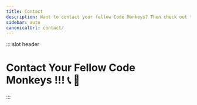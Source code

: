 ```yaml
---
title: Contact
description: Want to contact your fellow Code Monkeys? Then check out these contact methods which include free and open source software with an emphasis on private and secure communication! 📞🐒
sidebar: auto
canonicalUrl: contact/
---
```


::: slot header

# Contact Your Fellow Code <div class="emoji-wrap">Monkeys !!! 📞 🐒</div>

:::

<template>

<div>

<div
  class="contact-card"
>

## Socials 🐵

📨 Join our <span class="emoji-wrap">[Telegram](https://t.me/codemonkeystech)</span> - <code class="inline-code-block">@codemonkeystech</code>

🐸 Let's <span class="emoji-wrap">[Gab](https://gab.com/codemonkeys)</span> - <code class="inline-code-block">@codemonkeys</code>

💡 Speak your mind on <span class="emoji-wrap">[Minds](https://www.minds.com/codemonkeys/)</span> - <code class="inline-code-block">@codemonkeys</code>

🔑 Securely message with <span class="emoji-wrap">[Keybase](https://keybase.io/codemonkeystech)</span> - <code class="inline-code-block">codemonkeystech</code>

🐦 Send a <span class="emoji-wrap">[Tweet](https://twitter.com/codemonkeystech)</span> - <code class="inline-code-block">@codemonkeystech</code>

</div>

<div
  class="contact-card"
>

## Primary PGP Key 🔐

If you know how to use Pretty Good Privacy (PGP), then you can securely communicate with your fellow Code Monkey by using the PGP public key below to send an encrypted message that only I can decrypt.

<code-group>
<code-block title="Fingerprint">
```md
B7E6 FB94 A589 876C CFC2 1E4B 1E07 E75C 19F1 AE0E
```
</code-block>
</code-group>

:::details PGP Public Key
<div class="copy-btn-wrapper">
    <button class="copy" type="button" v-clipboard:copy="publicKey" v-clipboard:success="onCopy" v-clipboard:error="onError">
      Copy
    </button>
</div>

```md
-----BEGIN PGP PUBLIC KEY BLOCK-----

mQINBGRC03cBEADDn1vVti8bek91JwLh65YNRvF5WRFEAzi8jQaAk55a2JKXvkfW
S1QnP9jZBg/fVCYyi5fopjZqckDAiSjWaIkgZLyEJ4dVeUhw2AoTt8WVgjjC9BI3
6neDCcpz2dHERflBOsR6M0QNUcR/8jzRS7zPUeXWY9VqZIEPanqjbgbU5HwoJvvi
c/zikG3GLGXv3Hm2E2pO03IdOq3Q4y2vDpIptltB5FpTQi/iZzs+Wz2iHQkE3sMK
J8MxubwYkmFoRjbtUHDnoegVHcoFJprdxMnzJYm2TYauneyAKIuSXdBe7pOCxEjO
ikY9gTZ0ldufcfgnO3Harmie4hhuSIYCdLEJc86Yfz6MJVqducf/qjfOfvvJRBja
WQR8eoTGatryQOaRWVqXuSfZb9qRRBbMtPhC4m5FajUBc0l1+YztkQ2UoNKlyTQW
mZ0fshNqhuRb1mxSmUBEMvFxRLuXzyqrAj6dAyEug1vch7PweSMaG4WnY4OZwJcL
DGgBg6p9cFrP9oyp5p+WBepOAHMxLSRgRXYusZH1/IKV1PZXWBqJV1W0Csv5cl6b
/aSnrIU48G0YVYJSUds1LL6atbsuCYtcYMDS4vpCeNxsgpsIDnh22WKtSak8+5Po
MPjx+Ttt5J35D8UGTd668CUtmzp5KEQ48lbTsl3OAq2I8xzJmC8b0Xy9mQARAQAB
tCdKYXkgdGhlIENvZGUgTW9ua2V5IDxjMGRlbTBua2V5c0BwbS5tZT6JAlQEEwEK
AD4WIQS35vuUpYmHbM/CHkseB+dcGfGuDgUCZELTdwIbAQUJBaOagAULCQgHAwUV
CgkICwUWAgMBAAIeAQIXgAAKCRAeB+dcGfGuDjW3D/9YjeFXfJLtoPrwdJpW8Y70
FrJwkdu81bt7ilSy9w09aoa5IYyUit7UqS8EyjQPwUXtPLdKX7rswbab96SXjhqY
52N+D2r3JqP3IUq6qRLFnI0MukHms0/BUqHvq5sgPJbEsCmmAJOtTQIoE6GT3xC3
NcEvqiaztgTDsHaX02JZ9tjcGjyUdwKOy462cy/R2ATVhqWZcBSFaEH6u7unfkji
WxZMPJHkCTKAiFBC9/3MRqoDrHO0t5VawHS3uZcjkF+7JpVPSJEjIN0Sq1st/uUA
m88AptHpDrA+Q4c6+S+uli4PLhJ0HbRV/T3YwU9i6VdfDsK15cmGcqKk93EwJbo8
Jqw+OFguoEqGVbZEqhiDOYdEZkfeCFiIvhy3TapqtLB6mmAbxRV5T+zVwY9qnYie
qG2zMsPMGk8cGccYsqmoKHDlVu3YBpUBNCjxaxQGXTybCrF/rpx1gBL7bW9EdeUK
JG05UrW+pJJ76Se5bGZLRtwR0/B8DUzXWCmzpz2lmaO/ll35AbFNQXlTIBsCak87
XDkNgIUUl7r4lVqcYBGFI0LsOq3Dq2X3t8FYQAEO6yEg6V0ZxddHyjUIpJf9dsjP
ZUMcYGLb0TIZFgQTBQ6LojfvsmmSYEY2pr8+EwJJTnk45xu8ZCx1Hsb99W7VKdcO
rJT9uX4VF/rFrFl3aKYAzNHOyc7HARAAAQEAAAAAAAAAAAAAAAD/2P/gABBKRklG
AAEBAgAlACUAAP/+ACx4cjpkOkRBRmd3Qml2eDZrOjQsajozMTc5MTE2Njk3LHQ6
MjMwNDIxMTb/4gKwSUNDX1BST0ZJTEUAAQEAAAKgbGNtcwRAAABtbnRyUkdCIFhZ
WiAH5wAEABUAEAA4AAhhY3NwQVBQTAAAAAAAAAAAAAAAAAAAAAAAAAAAAAAAAAAA
9tYAAQAAAADTLWxjbXMAAAAAAAAAAAAAAAAAAAAAAAAAAAAAAAAAAAAAAAAAAAAA
AAAAAAAAAAAAAAAAAA1kZXNjAAABIAAAAEBjcHJ0AAABYAAAADZ3dHB0AAABmAAA
ABRjaGFkAAABrAAAACxyWFlaAAAB2AAAABRiWFlaAAAB7AAAABRnWFlaAAACAAAA
ABRyVFJDAAACFAAAACBnVFJDAAACFAAAACBiVFJDAAACFAAAACBjaHJtAAACNAAA
ACRkbW5kAAACWAAAACRkbWRkAAACfAAAACRtbHVjAAAAAAAAAAEAAAAMZW5VUwAA
ACQAAAAcAEcASQBNAFAAIABiAHUAaQBsAHQALQBpAG4AIABzAFIARwBCbWx1YwAA
AAAAAAABAAAADGVuVVMAAAAaAAAAHABQAHUAYgBsAGkAYwAgAEQAbwBtAGEAaQBu
AABYWVogAAAAAAAA9tYAAQAAAADTLXNmMzIAAAAAAAEMQgAABd7///MlAAAHkwAA
/ZD///uh///9ogAAA9wAAMBuWFlaIAAAAAAAAG+gAAA49QAAA5BYWVogAAAAAAAA
JJ8AAA+EAAC2xFhZWiAAAAAAAABilwAAt4cAABjZcGFyYQAAAAAAAwAAAAJmZgAA
8qcAAA1ZAAAT0AAACltjaHJtAAAAAAADAAAAAKPXAABUfAAATM0AAJmaAAAmZwAA
D1xtbHVjAAAAAAAAAAEAAAAMZW5VUwAAAAgAAAAcAEcASQBNAFBtbHVjAAAAAAAA
AAEAAAAMZW5VUwAAAAgAAAAcAHMAUgBHAEL/2wBDADknKzIrJDkyLjJAPTlEVo9d
Vk9PVq99hGiPz7ba1su2yMTk////5PP/9sTI////////////3f//////////////
2wBDAT1AQFZLVqhdXaj/7Mjs////////////////////////////////////////
////////////////////////////wgARCAEgAPADASIAAhEBAxEB/8QAFwABAQEB
AAAAAAAAAAAAAAAAAAECA//EABcBAQEBAQAAAAAAAAAAAAAAAAACAQP/2gAMAwEA
AhADEAAAAeIAAAAAAAAAAAAAAAAAABSKJQASiKIsAAAAAAAFAAAAAAABKIAAAAUA
AFI3rN561nN05w6ZaObrNzms3AAIsAAFAaM63JpcZN5jZDcAAtyb0vK5us61m8nT
nUpRALKNrNY1qmMazsi6aqaw6Dm03Mt0w1c3k1mpBnXnuz0w1WcpZU0p057zNXUu
bjNlw21lTBsrBq4ZthuLB0561NcllT0SzeOkjMzeKlvHXNzcdM3G86bzs6bLnYF2
ZzvAGys02TpM3GstzfPpJpLS8+nM6cuvMblOdSp3rn0mue+dqdZ6ZzYjcBha3IYs
NWdM1zuTWs6zcTWtyNZzc6wqes52a1RvOy1zdOdyk6YJY3OiWLzmy4Giy4mksqL0
57m2ctwNwADVJrFlqAN53ibgqLrOpvAqHTnvKzLNxLGXpy65XIbgAAG03Ncms1NS
nTn05zQVN1nU1gVLeNZsmsMF1OudTXIVIEsoAsHWc+s1zdIXn0HPeZs9GGVvmbjT
WbnG6Z3eRrBUgJYAVKDRbeU1d82z1md5aJjLo3M6kKuW6xls7vPpm828VIgAAspe
jnNIVIAG9crm6mrmxnJYVIAHTOes1yms1IACwWBUoAAAAAAAILBYAAAAACwVBUoA
IVBYAAAAAAAAAAAAAAAAAAAH/8QAHhAAAwEBAQADAQEAAAAAAAAAAAERECAwMUBB
cCH/2gAIAQEAAQUC/oEJsJ9ebdpchPowmUvhS5PVZS+1yeMIIfM7hO4NcouvhF2E
Jlx8LKPr9mPUPilL4Ig8eoYteL0XCP1iHqGIermeKHiH8n6+p0svc1DETHjEPbqH
53lD1DEPwfU7eIZCY3lyEH5vhD1ZS9UTHwvJD5fx4IfKHqH9ND5XCHwh+yH4ofCH
7LJ4IfCHxPO5Ol0h5MvvNm3ZnyTH6pDy8TZl2iY/Rc3JxdvCGvJeFyH+kL2hryfj
cvk/C/zD/8QAHxEAAgICAgMBAAAAAAAAAAAAAAEQESAxIUECMFBx/9oACAEDAQE/
AfpUcFnBXposvGzgawoocUUUUUsKlykNxc7nsYhCEhsSHNQzoYxahCY1kkNi0UdF
lnUJjUuHCLw6l6hajxlY9T5QtQhwstlDVmixuxIqzReWizcVH6WLLWFxeG/of//E
AB0RAAICAwEBAQAAAAAAAAAAAAABEBEgMUEhUDD/2gAIAQIBAT8B+lZ6Uel/jZRW
NHuViiyyyy81LFFTqeCGOGJFim4R0QjsOFk2JD2XFFS0JyoUMrDsrcPcOXj2VD3D
FDy0WLw2VDZo3nsqbmh5bwqKw19D/8QAFBABAAAAAAAAAAAAAAAAAAAAoP/aAAgB
AQAGPwIHH//EACAQAAICAgMBAQEBAAAAAAAAAAABETEQICEwUUFAYXD/2gAIAQEA
AT8h/wAlj9aZiMJHA0G/5okRSSJSH5JnCYR4Yy2/CmEhQy2fQmEhCY/I012JJQ0G
3bIvZKY06EpeMkV34e0hw1VEMRg1UcGSni+iRhKIWSBRAtCRpQlLHktVwi8K4RbK
DRmXkllOC0NRmpYSBco4PPJnBFxuMWwg3HWw1Oak0K6640LCodiSUhueglI1GW+C
TpLQuByWVwh8vDx+i4G5wklD1JwWPJpQpcciiwuUcGWOCxLQg6w0ifcJwTPRLCUl
IbkuNA23muKSQ1hWOspyJqlI9iUDTixUmJCjgE4F7JTIFimU4LQ1Gi4wmiQN8zbD
QbbJiQro0FlZTnDc5T6NGivqLldaFs2KaKh3q67+g7zYppQtr86t9VWlimlS+qrp
cakcNPmlinTr0Nx1KAnIw1ArHWaEZeL5oUPz2qucfwSNSOGJZLK9FD8ChiU89v0G
gkQiTlCcjkNRheij+CPSYGPgJPYkjcIvKgJyMS1ZMlDEN2UPxo0n06kkpDc7L0WP
wchQHAbnZpPt0JSxcIaehOBBuB9BOBcoSN04JflTgl/41//aAAwDAQACAAMAAAAQ
CCGe+++++++uKCCCO++6yiCSy2++OCe++iCCCOCCCS++u+6CCCQymyhMCC2++iAq
2/8A/wD9ykIlL6qbF/o6Io27b8iNYB293CkI7ILLYyEEF1wXJ7b/AJJR6W9CVERJ
hO/9/wDivciiQVsK9urvffel9iogktqw8v8A7+UBcmoIIKvQroL6IafquoKoJAno
EPXI76VEJb4oTY+B6ZUxxqkb767UJLJnXbKJLtz7b7woIIJIIIIb7zoLL7644oIY
5777IIIJLb7777777qIIL//EAB4RAQACAwADAQEAAAAAAAAAAAEAERAhMSBBYVFQ
/9oACAEDAQE/EP6Q2UOz5m0X6iV5hepU7KnIp8BSH7lLko8AVbADZOsADc+ZeH7l
miJWEELlE1g3NkIAOo9lG2WOLxVg1HS8FUXDVIKYdzZWBFWWMs1LNynrBV7j+YNM
FlkC49WfuCo2RKblDPYS8Uu8CkslmjBZiVRgiVezVqxRplGD5KXqBbFRRh6Yt8/D
HTHUe45fELoRKx6Y6Y7nWBW3xGoPDGvJ6ENpXAQ2xsjRinxC4tKIIgkP2fMKNEdQ
tivTEp8efAr2UOyJNEu8jSmJX8//xAAeEQEAAgIDAQEBAAAAAAAAAAABABEhMRAg
QVFhUP/aAAgBAgEBPxD+kmWtccIfcu+61LOpZ3AHRBj8yxuDfRW6IqqZpwpcT9yk
fmW2wb4GmWjnhmixWsw1F4QVxSAES4ZVw3bUcwrI8TAqKViKiURpLe8N1iH3EuKm
mLUfE+YtxuAuJcXjK4s1wgyiejwUIZbiGY6mbzxZmWcP7LVmLUF5eDmAO7Zxo41h
rjz1WrQb6dHGs04V4OqXE8Q+4vUcJeBU8CDSZgA6rUC1sQxEh+T9xt3DOoAgrJBv
rt0fmWkLZejlcG/5/wD/xAAkEAEAAgICAgICAwEAAAAAAAABABEhMRBBIGEwUUBx
cIGRof/aAAgBAQABPxD+JKuKNn5fQQO2GgVLWLGK9QGsxE2fii0InbNIR3GfQitn
gHdwHeJg6YDrEB1f4ALoit4gvcUGcQOi52HmKagt5ivUdgn2JtD5DTfUoHRBazFa
xLvfyCNMTpDuRg4p+DER+rHoTdHkPAFaIqtxLZ4guiDeowvZ45n9S5wRO2VbNeOJ
YVCQ1HjV4Us7iBqDdxbZE9MH2wD3MfQiXuCQtevDXHYZSwILTxNJH/aIrDC0Ph15
ZSo3yBpg+yJ6Ip6i3vi96iEEVPgpUrLeNR0sFpyaYrYbTMeDYM28X5dSpFtt+Klp
1CESmnjdxBf6x4SHTziWPIQ0fcd/rNH6myWvUUgit4BdQdZYlNeCwu3PelKzfHeY
hn/SOQtOTSRZerhrEBbGaJv+0AKIy9cWIAPqfRNvhrdQQYgOTHKZIBmbIStgAold
Y6WC0hsxW8GgxbpJs4pU7nW4RWRWz53WpgrhlUx6CXPXCpxNo8PCTUw4WOMR3DjV
N/A02SpKWzXiixECzPiFtEAS1RrjXAoqCbxBbzMDohNDMXSfQhqMU6hUI4m/lFcE
hc9chbUAMQR1KMnhSzudbnTFDcFrMVrEVdviDuWKTxbXqICJangxK3uYCXPXPelK
jfhom74d01eOmbedPj65v8Dczfw7s6+Omb+dPl+/xc/1+HVmrxwEdvOnx9nkZH9R
+ATDAGY3scm448Gvx+02OQVohmYAZjv4W9iDBuTDE2Jqm7ln7Sl3WYg7mA6JS2tc
mhw7lwQA/U6v9RVc/GXeJf2TDGjf+IFw4YP7RPY4C7i3qKu2Arg4WB9ETgMfcD2e
EqfK7kpUbghsYbhwxAzP7SDAaYYu0BdcIAfUbNG2DW3cQMx3BgnclLG44+O9bqFJ
VW8t7EHSA5MM0RZ9wAxANCoJgywyVRAB9TrhVbea1O5dhv4rfqKegjK3xGp1wIPs
lGXUpaYHswvZi7eI02QT7lGGvgaggKpaxr4EWGG4cMAWsdwYPgRWREr+NeaaNRQp
fxU0aixS/wANf//ZiQJUBBMBCgA+FiEEt+b7lKWJh2zPwh5LHgfnXBnxrg4FAmRC
1WcCGwEFCQWjmoAFCwkIBwMFFQoJCAsFFgIDAQACHgECF4AACgkQHgfnXBnxrg4V
Jg/7BvWZDlJgHzX2TymItJtEP7JHMpa5Yy4VWY+SdDb1Jz9s2YV/lxbSq7LBTSkP
/9N6h8KMhwHmv0aenHFLLivUATGqmcJ6fpwkgDOPGde8VoH7IcoXxU0IXOI09POt
7jCrq6cA2xgvEHoUEqHNysILHGPyK/ltMmIMprlR5y2VBpy41+zq3gHfQT+wsT8p
cUAF0mNSYIlEDvvtvstWnbRdM+6NqL4DsCtCWdr6Tyb1kaIjjDVXiWDtGtbx5c2c
Ess9cj8W4IvTyebDXuEWGiRjq6JjQNQZKFiG23y9QE1TAcSvpdL4f4/9caxCjEh/
uLrDQx6MCo9NO/93at6ul6ZBS6saR8o3vn6gLv6u0Vc2/t46FGjReS7suFOU1M7o
kYQEeaeRCKGESX6Chal7KdSU0t5kOgRsxPoMwFQhBa69MjNgLomDeOYDegnDdeqS
huN8+vyBkBxkXtE6aG1nJ1C54MVtH7slH5ciaZ5vDNgh2XH4xmO3d+zG2Wwv/Gl+
iI+HSJmuFtmw+99sTZpXVGINXr7dwAYWrdhSl0ts0Z/TzwN2PN38cDr6bnNgM2/v
Lb7wfb9IUbJIr8vJj8qvcNOjML8LqeMTugwFyHx/EtSxBiH6f9z+mu2k1qMCY+wS
zVrYjukls6Z707l1u/de6JBGFqYY796mv7po3Se+Qjd2Y9a5Ag0EZELUOwEQAKH5
JJSyeiSFRrObOPQvsKooMe+t8PKhaeVIQaSJOJeE+O3MExNgzscrH1vv1NXlTQQH
5d1bdoJtK5XmC5y6iJuIpd6UF0XLSTa2cOfMAzSpSmUpo9K8MLcFs2sJ/D32Gehp
S4UXjHPCIp8woBUe1qLtIryxXJNaPJ7Hjk0/LJIceQuzQH0uD+HOXTUTgS6AjNg7
cGUaqEPZFtH3TfeAHxpwPyhda+f7d6m6zV2IkoBCoM3RbUYsJoNH7UsqdCMd/kQI
q+2+RYRA7KUNWgyz95PEpK92wVxrCOO47u89U9iU6m5wb7Mb466LlSfO2AhBXpdo
e9jEtMDpygM+Qqm9wo5r4lX+pI2ez71+3c313JsW+ogiiIgDrZRWt4NDs/pHZEt2
B1DOPhptrmtoPddmIDYV9jcLFBRlCSkMlw0Tz7qLHT2D3BGx2wCzJxY94iUd7ddN
HjCtNQDe1qxSpzR9ogL4s36d1z86S5ZyJ+WAPoiykV6VW0QczqfIO7aJN3hKEmu3
asY900NNKl4ZvVJiv0CtRHDrn+taVpST84RE74yR8TeqKMIyjXQWmKUQUIOUAFVE
cyxBOkl06qNqQhfgF+YHE3iOk0rmmOi15C1D3XCByXJ+D/GvijRKLvwhkG6Me0MJ
MjVXrvAufvl7iW0vx6gkYj5R/x5CUc05pYQ7JtrpABEBAAGJBHIEGAEKACYWIQS3
5vuUpYmHbM/CHkseB+dcGfGuDgUCZELUOwIbAgUJAeEzgAJACRAeB+dcGfGuDsF0
IAQZAQoAHRYhBPz/13ccyp3Dp161GtcMKHd8vgSlBQJkQtQ7AAoJENcMKHd8vgSl
d4gQAJPhpRbqlLMlYIP143Vlf527QvMF59qVu40KOQFQcWu8EUprVTPObZV6KsJ7
QIiy8q+j71jJxu5w1qZqqxUX3yViX1B1ScoxWhGeR9D9TTPMBo2T+46YR/aeL9lK
V20AJABNaTqQsuj3Ie94+Velm/5ouEijyO9rZz9mkxRxLqBmhJx22axoCYsThtqS
IsbNny2lhKsO/sJM8cFvfpD/2W497QjYNROqAmAJSnbR6ANMnBvC1sqydMuYxUHP
zL6UthxJdZZDEtQBvleWBAfAeieS0WGI6HSw50g3JCGb2pC3uYr+Scrhc54FeDlj
NfacSESAO8Ic08IgwewJMzF2ere6rXUHXxriAaMF7qrmjLDSkjdBxDjEmJWfv97L
S3nndwA29aGb0XxdZ3RkNARrMKzDBiQ2YybD/tDlc9iuqSWN5xWA/kUg3IiHCV6w
g1PITxBRN3s/gsPFhZDljAMliHm2lypJFPPoAMtABkJH96kz345L1PMWMLCvSWkc
Xmq3bKvfaRK1/s8fkrDc4n/0A62kq9DJkRBKTyhCVyf/D+fYOHA8TPEzwcZ7BiZZ
KpJs+mYJ6Cnez04BgcH8dG/RoHkymv9ZuEpepaRJItrC8cr/6oBcgDV1HPJWzztq
W+6mYQZ5yguujL/9VPipaVI5HWsHyinISCD7gTaEJQI32AEMkncQAJBMI9YgHr6T
XDMVqLKfsqgBx2d3cwlaAx5aY7jXFxW9LYLyXnLK1HCmofOyh0wxed5arNEJbJkY
1eV1HBO7iduVEcq2Ff20/47TEh2eFZ6tnYrNZ68c8P6OU+s6dx3sadcAqkjnbeDJ
NONHmipeGzA8vi9mBMPr4n8jm5sSI2crqWBRNI6gMn4ws+1e6+IKAvIklAhfxul3
gjBhJ5LqXr2yEb24OXuELmyc0Pwx/cJbJH49CsL9dio+KaxFPB6jM7dloIgRKmoa
oDlGI0Z24f+eZZeiBXOgG8RQaFFLLFAe+UP0K0YTn0lAAAOhn92r+TPmnonvhnp3
Rqenp7FH2i1XTEf9hMcsDJHS6D1HK1o52sRugjo8+9Gs3LplAzvLHSUAEY+qSxrr
ud5Ggilk/VLX6H1fIS9GAOe72OKAoh8nOMcO1lsAmtW7KNIR0TpIGoZD3MS+VT/u
JjndmWcCqEi50rPAvysSQZExF5Y91iwU1lIk1rKP7RjEsiDVECOY3v7UUN6iKzIu
un0TflB9VhySZO6i4nEn9psnKIz/Ilpety1gd4XEEi+egAhKTwPMWzDyJD38pPSm
x77i51sBypPOuA7MX6kn3jqq6f2N16Knj0gUASc3qkYf/zzckcEAY2SbTyk/S3kJ
n8ShQov1oIyVuZBXAKjkiAhFBH19IySwuQINBGRC1H0BEACyO1pbtnK2uqZUM/VL
JjlDTLAPfBVcepW2FQnNdk1XGcnWwyDOY4rawdcdJOazwzqEipv/lb2l3EtWCoTa
fEoy6GbC1QjLXUZig16OLPNL/ox2Jl4nvGKBwYyyHOfU4fpPd9ToRDFoBCOOzuVq
/WMBCz1wZ5VRoEchSqJFCpO8Nfg06CgjeUzyEx8SWiFOLZGeQjOAGuBaYPY0pUhD
aREv3R82o2KU47ucndRipdlIJejsio1DAFWGhGReJbjvEHEYWcPJoFTrWINF9WNV
TQ7g8N36EE7zWjgz1hdwjHdxRg/lDE/nsijQqba4OtVirrKFeHy0SFHGDOWRSnMG
tqfixNTNLxIa6AklZ2opnCCO+IMSna2u+veR/gNoPRnc4ezVeCkmf02QJr+1NLL9
HBiZlJondL8yU3qYPh8+MiRLDCEfjnToImoKgR5q0HDUgYHDHvO7f3WTOp2+/iM0
bZ2DVtnKlaQljYdmDDEQLa6ktEZHH/ZzrZ+Eal5OROkd9amm5Q+4BN04pHiowph5
pnKu4m6tM58oFHoBBoElVM4n3cPgk4D1RmvRal9Xqf69oyfRkOZEue7E0nrxN/4i
kgaadgzs3sGVcSFrpqh9H8NKRyFLCjRLg2e0MODo/doWMXzy38/3tk6FDCmsnwDe
Pw1cI5mdcZrCzzjr5Lqok0UoaQARAQABiQI8BBgBCgAmFiEEt+b7lKWJh2zPwh5L
HgfnXBnxrg4FAmRC1H0CGwwFCQHhM4AACgkQHgfnXBnxrg7gsw//YBZ7v59bJuX0
NRfPMaB5i7LNApt23u7Lnl+Jw6xu+gdpQZ/wmn0nucI9YjB3KGHkCb6uqDeg9bty
skCsxSkCjsApmkeszR++wWfCNwg54gXeLrpCQ5RaU3+PW+zTNWpM7jhnC/X+O+u0
IqhbkcC+UaF4OqKnEbohtZkTK5Dl1tbeOM+ixi+2fBd18gnzB+S5z2AWG6YMmdV6
RlWz8Hm8iVp05WEFcfNp3rtyVu8REdKNhrbMpxMg9ttHC6V0ZH3Pmyy+hjgwyTUP
hPJ2yMvXXsqfVKBQ9AurRU7jcQz2Yomb9D0OXYXP/wx143kId7L11OpxbHkJh677
O0rFCAjc3lTvomoYSx8IUQFk/bvvC9QeG58POw4V11wO4ahyNyv6tiT/job09m9O
8EyTSRiRjtxFA0vtAP9vrzWUIwI1NN1SCjaPa2ipioUq5NbhWSBd/kho/QJbNdND
LX8HFURCrYPjejMrdWYOEULSH7XP6/97YQ6KB4o5+OITm+B/goBwJQE4pFPSCFId
hg4yMBE0ZLNQFHCWt158uMauj878cSHCPj7zQ0/Jg2yd6P/JrVorJTnKtbvdkNUW
OrRbeNX9neM5ttspf+ujyBg3z8Vkt0vTmUBDwALmbbym0Hi1gp0NYQ/52beJMtxo
jHdW5msz/+aGpqAap5jj4h4gLVQ+INm5Ag0EZELUuAEQAN8a2sZgWGzjkE9dQUzW
lx8ddH2cj59I4I0h4Z0d/pE1Gp2yfPXxjVz9BGWmYdjbIWoQhmHEZJu7w9tu8Aoc
NZz9coTgs4uKfOcq/pniKZ8rWDfZQ7i3i0tUvSRimXYikE848/oproF9bz/EFcbW
ba+4NLLAYhivH3uZpeMYUt34A15lOKYvLdgXpP5W0163iVnU6WELqpMAnDBcElpc
X9uiXG+H5v83DYQ7zE3FUlsX8aD3jQJr4xNogUyJkhBGqNGV8+t2DVNaUyGuJZgx
ovGrdC2oO3uM+uEyfCRzJkS8RYy2Oe2gbqJpJgUimmT8syA+ldyU6ZuI2qoyJEvL
k2lmRXuHmRvphHS55ABfcmkqCvZvpJdH782uqRV/6eJ8KT3Vf0mQ0uBTbZUnY/pn
F/KGBvruFVaA4Taourw5/aaZpYgllcbt8GAbyK0RDtUNQGY3usyUkwUdhPjBEsO7
2it2tppeExzHCaxtaQmwwDNbBFeeUFx41m89Qm7uW9gp8gXhFajN46/hoxMC+dSZ
XMo/1HSSKjnqpxyarjnghB0S1XW+LKccQJJUJkpVW8OONKjt8+1r8HGWh2VumiDo
taVlHXzfypTB978hhTVb8ViaISO58B3heLUtplBL2Y/Q6PS1sPZrHsIaFd5ZXC62
vuIG+yWX5EBNnGGiViNYwRkxABEBAAGJAjwEGAEKACYWIQS35vuUpYmHbM/CHkse
B+dcGfGuDgUCZELUuAIbIAUJAeEzgAAKCRAeB+dcGfGuDkT4EAC7eS2CC4njnAwG
cOGY9+IAIhljr0aKs5CVtCslLGYESVT2kqL3hsuWCWZ6B6PnWmbgZR782b7rihU9
emxNZlve7ASqYsEwoCakq0AEQIO5V7DTjSLJxiXgDB+K3iB3IKIrJ+F2asD/jr3w
8PUYR9z3HRuvbjhj4zMEHy7jK1Z/w73K1okBjwERhC/0IhyZJeLpMfdf5GyT2kOM
V62dcUADKQ525wG/0Dvr0CIAyM493mEgKN8uqFSxC0FcCmlwC4iNHhKl0NfZH91A
hUB2YDzNXvd30a8lU1w+7GxFYg3YRHIRV1I5rmFWKOWMoDzqLlam894qxxE56xZJ
un2Hk/Ts/HArVuMxOSEQqcGKNKZEUuiYavTHYEixw3RuKNHgo+UsiWey/ZrbFbkf
qzC7umxlzEahOKEsA6D68WbmC1SHzRUDCIQgRzrKyqYpjI+lm3eKbRWUgy+AW7Z4
hpeC1Vn62BiAbVi3GPV+07JdYjNA67D0N0ugL96oy0C3ujw5JABRXOXvZPxxYibQ
efxSvudFMzho9C3mZDlXTUSBF2FNC3H0G5n2IoUFhGlWwEDEdTy+Y/B+i52MgU+i
7zjELMC0njPpVDxbYcnNfGvdSzjw4btsdFo/gMQw6TUzBb4KZGD9aqnkdAaWkBqF
QpzVHJXiEez9MMf7kh8/4hMcoNVBww==
=+dEy
-----END PGP PUBLIC KEY BLOCK-----
```
:::

</div>

</div>

</template>

<script>
import pgp from '../.vuepress/data/contact/pgp';

export default {
  data() {
    return {
      fingerprint: pgp.pgp[0].fingerprint,
      publicKey: pgp.pgp[0].publicKey
    };
  },

  methods: {
    onCopy(e) {
      alert(`PGP public key:\n\n${e.text}\n\ncopied to clipboard!`);
    },
    onError(e) {
      alert('Failed copying PGP public key to clipboard: ', e);
    },
  }
}
</script>

<style lang="stylus" scoped>
@import '~rfs/stylus'

h1
  padding-bottom: 5rem

h2
  color: $accentColor
  margin: -2.125rem 0 1.875rem
  padding-top: 4.6rem

.custom-block.details
  margin-bottom: 1.25rem

.contact-card
  border: 0.125rem solid $darkBorderColor
  box-shadow: 0 0.5rem 1rem 0 $darkBorderColor
  transition: 0.2s
  border-radius: 1.875rem
  background-image: radial-gradient(circle at center center, $backgroundColorThree, $backgroundColor)
  .copy-btn-wrapper
    display: flex
    justify-content: flex-end
    .copy
      rfs-font-size(1.125rem)
      margin-top: 0.85rem
      height: 2.125rem
      padding: 0 0.375rem
      color: $textColor
      background-color: inherit
      cursor: pointer
      transition: 0.3s ease
      border: 0.125rem solid $darkBorderColor
      border-radius: 0.5rem
    .copy:hover
      background-image: radial-gradient(circle at center center, $backgroundColorThree, $backgroundColorTwo)
      color: $accentColor

.contact-card:nth-child(n+2)
  margin-top: 3.5rem

.contact-card:hover
  box-shadow: 0.125rem 0.5rem 1rem 0.125rem $darkBoxShadowColor

@media (max-width: 61.25rem)
  h1, h2, h3, p
    text-align: center

@media (max-width: 26.3125rem)
  .contact-card
    padding: 0 1rem

@media (min-width: 26.375rem)
  .contact-card
    padding: 0 2rem
</style>
